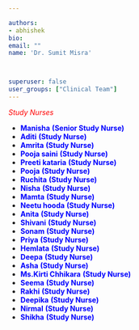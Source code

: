 ```yaml
---

authors:
- abhishek
bio: 
email: ""
name: 'Dr. Sumit Misra'



superuser: false
user_groups: ["Clinical Team"]
---
```

 <span style="color:red"> *Study Nurses* </span>

  *	<span style="color:blue"> **Manisha** </span> <span style="color:blue"> **(Senior Study Nurse)** </span> 
  *	<span style="color:blue"> **Aditi** </span> <span style="color:blue"> **(Study Nurse)** </span>
  *	<span style="color:blue"> **Amrita** </span> <span style="color:blue"> **(Study Nurse)** </span>
  *	<span style="color:blue"> **Pooja saini** </span> <span style="color:blue"> **(Study Nurse)** </span>
  *	<span style="color:blue"> **Preeti kataria** </span> <span style="color:blue"> **(Study Nurse)** </span>
  *	<span style="color:blue"> **Pooja** </span> <span style="color:blue"> **(Study Nurse)** </span>
  *	<span style="color:blue"> **Ruchita** </span> <span style="color:blue"> **(Study Nurse)** </span>
  *	<span style="color:blue"> **Nisha** </span> <span style="color:blue"> **(Study Nurse)** </span>
  *	<span style="color:blue"> **Mamta** </span> <span style="color:blue"> **(Study Nurse)** </span>
  *	<span style="color:blue"> **Neetu hooda** </span> <span style="color:blue"> **(Study Nurse)** </span>
  *	<span style="color:blue"> **Anita** </span> <span style="color:blue"> **(Study Nurse)** </span>
  *	<span style="color:blue"> **Shivani** </span> <span style="color:blue"> **(Study Nurse)** </span>
  *	<span style="color:blue"> **Sonam** </span> <span style="color:blue"> **(Study Nurse)** </span>
  *	<span style="color:blue"> **Priya** </span> <span style="color:blue"> **(Study Nurse)** </span>
  *	<span style="color:blue"> **Hemlata** </span> <span style="color:blue"> **(Study Nurse)** </span>
  *	<span style="color:blue"> **Deepa** </span> <span style="color:blue"> **(Study Nurse)** </span>
  *	<span style="color:blue"> **Asha** </span> <span style="color:blue"> **(Study Nurse)** </span>
  *	<span style="color:blue"> **Ms.Kirti Chhikara** </span> <span style="color:blue"> **(Study Nurse)** </span>
  *	<span style="color:blue"> **Seema** </span> <span style="color:blue"> **(Study Nurse)** </span>
  *	<span style="color:blue"> **Rakhi** </span> <span style="color:blue"> **(Study Nurse)** </span>
  *	<span style="color:blue"> **Deepika** </span> <span style="color:blue"> **(Study Nurse)** </span>
  *	<span style="color:blue"> **Nirmal** </span> <span style="color:blue"> **(Study Nurse)** </span>
  *	<span style="color:blue"> **Shikha** </span> <span style="color:blue"> **(Study Nurse)** </span>


